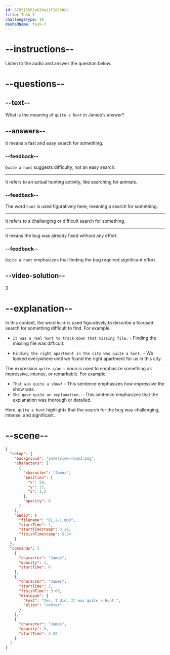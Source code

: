 ```yaml
---
id: 670515561e620a11f2d7308c
title: Task 7
challengeType: 19
dashedName: task-7
---
```


<!-- (Audio) James: Yes, I did. It was quite a hunt. -->

# --instructions--

Listen to the audio and answer the question below.

# --questions--

## --text--

What is the meaning of `quite a hunt` in James's answer?

## --answers--

It means a fast and easy search for something.

### --feedback--

`Quite a hunt` suggests difficulty, not an easy search.

---

It refers to an actual hunting activity, like searching for animals.

### --feedback--

The word `hunt` is used figuratively here, meaning a search for something.

---

It refers to a challenging or difficult search for something.

---

It means the bug was already fixed without any effort.

### --feedback--

`Quite a hunt` emphasizes that finding the bug required significant effort.

## --video-solution--

3

# --explanation--

In this context, the word `hunt` is used figuratively to describe a focused search for something difficult to find. For example:

- `It was a real hunt to track down that missing file.` - Finding the missing file was difficult.

- `Finding the right apartment in the city was quite a hunt.` - We looked everywhere until we found the right apartment for us in this city.

The expression `quite a/an` + noun is used to emphasize something as impressive, intense, or remarkable. For example:

- `That was quite a show!` - This sentence emphasizes how impressive the show was.
- `She gave quite an explanation.` - This sentence emphasizes that the explanation was thorough or detailed.

Here, `quite a hunt` highlights that the search for the bug was challenging, intense, and significant.

# --scene--

```json
{
  "setup": {
    "background": "interview-room3.png",
    "characters": [
      {
        "character": "James",
        "position": {
          "x": 50,
          "y": 15,
          "z": 1.2
        },
        "opacity": 0
      }
    ],
    "audio": {
      "filename": "B1_2-1.mp3",
      "startTime": 1,
      "startTimestamp": 3.26,
      "finishTimestamp": 5.34
    }
  },
  "commands": [
    {
      "character": "James",
      "opacity": 1,
      "startTime": 0
    },
    {
      "character": "James",
      "startTime": 1,
      "finishTime": 3.08,
      "dialogue": {
        "text": "Yes, I did. It was quite a hunt.",
        "align": "center"
      }
    },
    {
      "character": "James",
      "opacity": 0,
      "startTime": 3.58
    }
  ]
}
```
